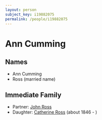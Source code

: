```yaml
---
layout: person
subject_key: i19882075
permalink: /people/i19882075
---
```


# Ann Cumming

## Names

* Ann Cumming
* Ross (married name)

## Immediate Family

* Partner: [John Ross](./@29351958@-john-ross-b-d.md)
* Daughter: [Catherine Ross](./@98280413@-catherine-ross-b1846-d.md) (about 1846 - )

